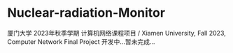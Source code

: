 # Nuclear-radiation-Monitor
厦门大学 2023年秋季学期 计算机网络课程项目 / Xiamen University, Fall 2023, Computer Network Final Project
开发中...暂未完成...
